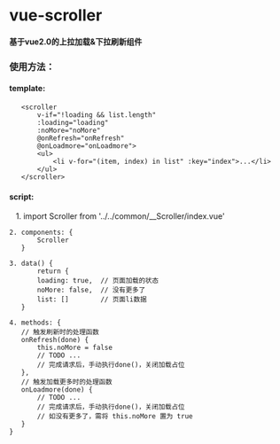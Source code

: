 # vue-scroller

#### 基于vue2.0的上拉加载&下拉刷新组件

### 使用方法：  

#### template:  

       <scroller  
           v-if="!loading && list.length"  
           :loading="loading"  
           :noMore="noMore"  
           @onRefresh="onRefresh"  
           @onLoadmore="onLoadmore">  
           <ul>  
               <li v-for="(item, index) in list" :key="index">...</li>  
           </ul>  
       </scroller>  

#### script:  

    1. import Scroller from '../../common/__Scroller/index.vue'  

    2. components: {  
           Scroller  
       }  

    3. data() {  
           return {  
           loading: true,  // 页面加载的状态  
           noMore: false,  // 没有更多了  
           list: []        // 页面li数据  
       }  

    4. methods: {  
       // 触发刷新时的处理函数  
       onRefresh(done) {  
           this.noMore = false  
           // TODO ...  
           // 完成请求后，手动执行done()，关闭加载占位  
       },  
       // 触发加载更多时的处理函数   
       onLoadmore(done) {  
           // TODO ...  
           // 完成请求后，手动执行done()，关闭加载占位  
           // 如没有更多了，需将 this.noMore 置为 true  
       }  
    }  
    
